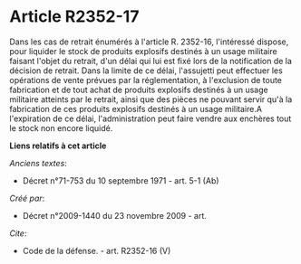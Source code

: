 # Article R2352-17

Dans les cas de retrait énumérés à l'article R. 2352-16, l'intéressé dispose, pour liquider le stock de produits explosifs
destinés à un usage militaire faisant l'objet du retrait, d'un délai qui lui est fixé lors de la notification de la décision
de retrait. Dans la limite de ce délai, l'assujetti peut effectuer les opérations de vente prévues par la réglementation, à
l'exclusion de toute fabrication et de tout achat de produits explosifs destinés à un usage militaire atteints par le
retrait, ainsi que des pièces ne pouvant servir qu'à la fabrication de ces produits explosifs destinés à un usage militaire.A
l'expiration de ce délai, l'administration peut faire vendre aux enchères tout le stock non encore liquidé.

**Liens relatifs à cet article**

_Anciens textes_:

  - Décret n°71-753 du 10 septembre 1971 - art. 5-1 (Ab)

_Créé par_:

  - Décret n°2009-1440 du 23 novembre 2009 - art.

_Cite_:

  - Code de la défense. - art. R2352-16 (V)
